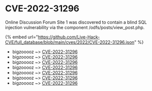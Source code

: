 # CVE-2022-31296

Online Discussion Forum Site 1 was discovered to contain a blind SQL injection vulnerability via the component /odfs/posts/view_post.php.

{% embed url="https://github.com/Live-Hack-CVE/full_database/blob/main/cves/2022/CVE-2022-31296.json" %}


* bigzooooz ~> [CVE-2022-31296](https://www.alice-snow.ru/2022/database/cve-2022-31296/cve-2022-31296-bigzooooz)
* bigzooooz ~> [CVE-2022-31296](https://www.alice-snow.ru/2022/database/cve-2022-31296/cve-2022-31296-bigzooooz)
* bigzooooz ~> [CVE-2022-31296](https://www.alice-snow.ru/2022/database/cve-2022-31296/cve-2022-31296-bigzooooz)
* bigzooooz ~> [CVE-2022-31296](https://www.alice-snow.ru/2022/database/cve-2022-31296/cve-2022-31296-bigzooooz)
* bigzooooz ~> [CVE-2022-31296](https://www.alice-snow.ru/2022/database/cve-2022-31296/cve-2022-31296-bigzooooz)
* bigzooooz ~> [CVE-2022-31296](https://www.alice-snow.ru/2022/database/cve-2022-31296/cve-2022-31296-bigzooooz)
* bigzooooz ~> [CVE-2022-31296](https://www.alice-snow.ru/2022/database/cve-2022-31296/cve-2022-31296-bigzooooz)